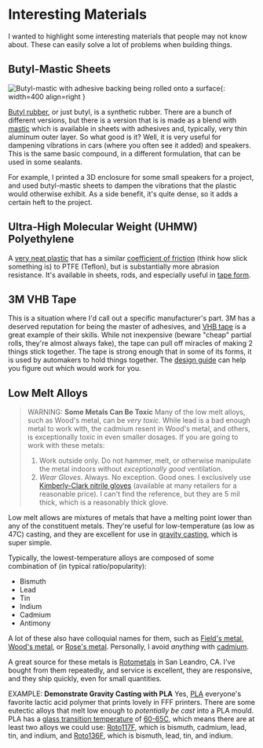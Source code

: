 # Interesting Materials

I wanted to highlight some interesting materials that people may not know about.
These can easily solve a lot of problems when building things.

## Butyl-Mastic Sheets

![Butyl-mastic with adhesive backing being rolled onto a
surface](../img/material-butyl-rubber.jpg){: width=400 align=right }

[Butyl
rubber](https://www.thomasnet.com/articles/plastics-rubber/all-about-butyl-rubber/),
or just butyl, is a synthetic rubber. There are a bunch of different
versions, but there is a version that is is made as a blend with
[mastic](https://en.wikipedia.org/wiki/Mastic_(plant_resin)) which is
available in sheets with adhesives and, typically, very thin aluminum
outer layer. So what good is it? Well, it is very useful for dampening
vibrations in cars (where you often see it added) and speakers. This is
the same basic compound, in a different formulation, that can be used in
some sealants. 

For example, I printed a 3D enclosure for some small speakers for a
project, and used butyl-mastic sheets to dampen the vibrations that the
plastic would otherwise exhibit. As a side benefit, it's quite dense, so
it adds a certain heft to the project.

## Ultra-High Molecular Weight (UHMW) Polyethylene 

A [very neat
plastic](https://en.wikipedia.org/wiki/Ultra-high-molecular-weight_polyethylene)
that has a similar [coefficient of
friction](https://en.wikipedia.org/wiki/Friction) (think how slick something is)
to PTFE (Teflon), but is substantially more abrasion resistance. It's available
in sheets, rods, and especially useful in [tape
form](https://www.mcmaster.com/products/uhmw-polyethylene-tape). 

## 3M VHB Tape

This is a situation where I'd call out a specific manufacturer's part. 3M has a
deserved reputation for being the master of adhesives, and [VHB
tape](https://www.3m.com/3M/en_US/vhb-tapes-us/) is a great example of their
skills. While not inexpensive (beware "cheap" partial rolls, they're almost
always fake), the tape can pull off miracles of making 2 things stick together.
The tape is strong enough that in some of its forms, it is used by automakers to
hold things together. The [design
guide](https://multimedia.3m.com/mws/media/1400379O/3m-vhb-tape-design-guide.pdf)
can help you figure out which would work for you.

## Low Melt Alloys

> WARNING: **Some Metals Can Be Toxic** Many of the low melt alloys,
> such as Wood's metal, can be _very toxic_. While lead is a bad enough
> metal to work with, the cadmium resent in Wood's metal, and others, is
> exceptionally toxic in even smaller dosages. If you are going to work
> with these metals:
>
> 1. Work outside only. Do not hammer, melt, or otherwise manipulate the
>    metal indoors without _exceptionally good_ ventilation.
> 2. _Wear Gloves_. Always. No exception. Good ones. I exclusively use
>    [Kimberly-Clark nitrile
>    gloves](https://www.kcprofessional.com/en-us/products/scientific-and-research/lab-environment/hand-protection-and-gloves/kimberly-clark-nitrile-gloves/55090)
>    (available at many retailers for a reasonable price). I can't find
>    the reference, but they are 5 mil thick, which is a reasonably
>    thick glove. 

Low melt allows are mixtures of metals that have a melting point lower
than any of the constituent metals. They're useful for low-temperature
(as low as 47C) casting, and they are excellent for use in [gravity
casting](https://en.wikipedia.org/wiki/Gravity_casting), which is super
simple. 

Typically, the lowest-temperature alloys are composed of some
combination of (in typical ratio/popularity):

* Bismuth
* Lead
* Tin
* Indium
* Cadmium
* Antimony

A lot of these also have colloquial names for them, such as [Field's
metal](https://en.wikipedia.org/wiki/Field%27s_metal), [Wood's
metal](https://en.wikipedia.org/wiki/Wood%27s_metal), or [Rose's
metal](https://en.wikipedia.org/wiki/Rose%27s_metal). Personally, I
avoid _anything_ with
[cadmium](https://en.wikipedia.org/wiki/Cadmium_poisoning).

A great source for these metals is
[Rotometals](https://www.rotometals.com/low-melt-fusible-alloys/) in San
Leandro, CA. I've bought from them repeatedly, and service is excellent,
they are responsive, and they ship quickly, even for small quantities. 


EXAMPLE: **Demonstrate Gravity Casting with PLA** Yes,
[PLA](https://en.wikipedia.org/wiki/Polylactic_acid) everyone's favorite
lactic acid polymer that prints lovely in FFF printers. There are some
eutectic alloys that melt low enough to _potentially be cast_ into a PLA
mould. PLA has a [glass transition
temperature](https://en.wikipedia.org/wiki/Glass_transition) of
[60-65C](https://3dsolved.com/3d-filament-glass-transition-temperatures/),
which means there are at least two alloys we could use:
[Roto117F](https://www.rotometals.com/roto117f-low-melt-fusible-bismuth-based-ingot-alloy-ingot/Roto117F),
which is bismuth, cadmium, lead, tin, and indium, and
[Roto136F](https://rotometals.com/roto136f-low-melt-fusible-bismuth-based-ingot-alloy-ingot/),
which is bismuth, lead, tin, and indium. 